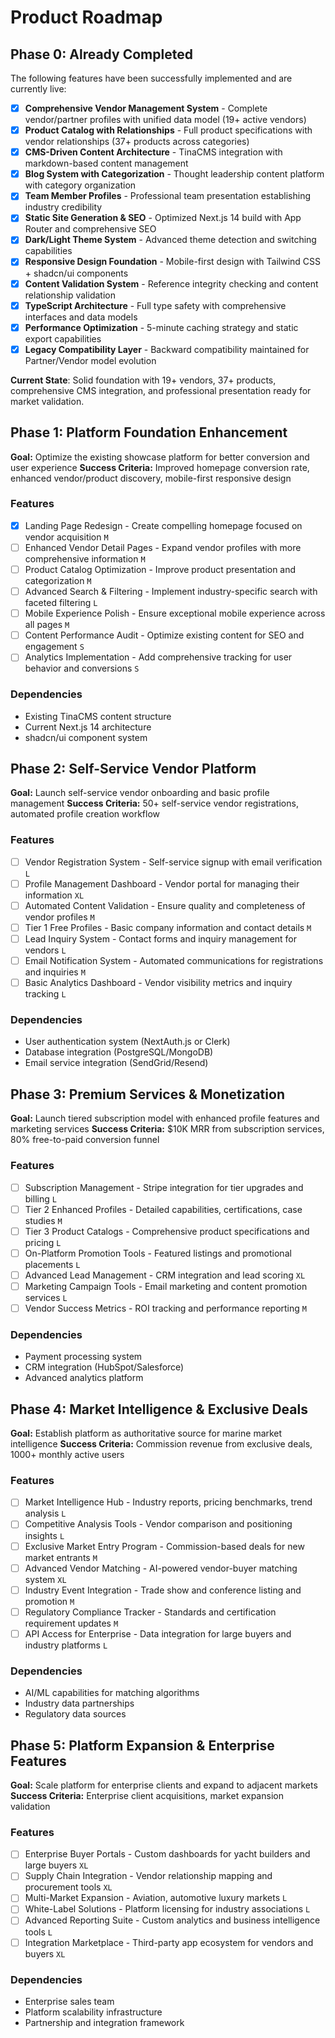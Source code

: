 # Product Roadmap

## Phase 0: Already Completed

The following features have been successfully implemented and are currently live:

- [x] **Comprehensive Vendor Management System** - Complete vendor/partner profiles with unified data model (19+ active vendors)
- [x] **Product Catalog with Relationships** - Full product specifications with vendor relationships (37+ products across categories)
- [x] **CMS-Driven Content Architecture** - TinaCMS integration with markdown-based content management
- [x] **Blog System with Categorization** - Thought leadership content platform with category organization
- [x] **Team Member Profiles** - Professional team presentation establishing industry credibility
- [x] **Static Site Generation & SEO** - Optimized Next.js 14 build with App Router and comprehensive SEO
- [x] **Dark/Light Theme System** - Advanced theme detection and switching capabilities
- [x] **Responsive Design Foundation** - Mobile-first design with Tailwind CSS + shadcn/ui components
- [x] **Content Validation System** - Reference integrity checking and content relationship validation
- [x] **TypeScript Architecture** - Full type safety with comprehensive interfaces and data models
- [x] **Performance Optimization** - 5-minute caching strategy and static export capabilities
- [x] **Legacy Compatibility Layer** - Backward compatibility maintained for Partner/Vendor model evolution

**Current State**: Solid foundation with 19+ vendors, 37+ products, comprehensive CMS integration, and professional presentation ready for market validation.

## Phase 1: Platform Foundation Enhancement

**Goal:** Optimize the existing showcase platform for better conversion and user experience
**Success Criteria:** Improved homepage conversion rate, enhanced vendor/product discovery, mobile-first responsive design

### Features

- [x] Landing Page Redesign - Create compelling homepage focused on vendor acquisition `M`
- [ ] Enhanced Vendor Detail Pages - Expand vendor profiles with more comprehensive information `M`
- [ ] Product Catalog Optimization - Improve product presentation and categorization `M`
- [ ] Advanced Search & Filtering - Implement industry-specific search with faceted filtering `L`
- [ ] Mobile Experience Polish - Ensure exceptional mobile experience across all pages `M`
- [ ] Content Performance Audit - Optimize existing content for SEO and engagement `S`
- [ ] Analytics Implementation - Add comprehensive tracking for user behavior and conversions `S`

### Dependencies

- Existing TinaCMS content structure
- Current Next.js 14 architecture
- shadcn/ui component system

## Phase 2: Self-Service Vendor Platform

**Goal:** Launch self-service vendor onboarding and basic profile management
**Success Criteria:** 50+ self-service vendor registrations, automated profile creation workflow

### Features

- [ ] Vendor Registration System - Self-service signup with email verification `L`
- [ ] Profile Management Dashboard - Vendor portal for managing their information `XL`
- [ ] Automated Content Validation - Ensure quality and completeness of vendor profiles `M`
- [ ] Tier 1 Free Profiles - Basic company information and contact details `M`
- [ ] Lead Inquiry System - Contact forms and inquiry management for vendors `L`
- [ ] Email Notification System - Automated communications for registrations and inquiries `M`
- [ ] Basic Analytics Dashboard - Vendor visibility metrics and inquiry tracking `L`

### Dependencies

- User authentication system (NextAuth.js or Clerk)
- Database integration (PostgreSQL/MongoDB)
- Email service integration (SendGrid/Resend)

## Phase 3: Premium Services & Monetization

**Goal:** Launch tiered subscription model with enhanced profile features and marketing services
**Success Criteria:** $10K MRR from subscription services, 80% free-to-paid conversion funnel

### Features

- [ ] Subscription Management - Stripe integration for tier upgrades and billing `L`
- [ ] Tier 2 Enhanced Profiles - Detailed capabilities, certifications, case studies `M`
- [ ] Tier 3 Product Catalogs - Comprehensive product specifications and pricing `L`
- [ ] On-Platform Promotion Tools - Featured listings and promotional placements `L`
- [ ] Advanced Lead Management - CRM integration and lead scoring `XL`
- [ ] Marketing Campaign Tools - Email marketing and content promotion services `L`
- [ ] Vendor Success Metrics - ROI tracking and performance reporting `M`

### Dependencies

- Payment processing system
- CRM integration (HubSpot/Salesforce)
- Advanced analytics platform

## Phase 4: Market Intelligence & Exclusive Deals

**Goal:** Establish platform as authoritative source for marine market intelligence
**Success Criteria:** Commission revenue from exclusive deals, 1000+ monthly active users

### Features

- [ ] Market Intelligence Hub - Industry reports, pricing benchmarks, trend analysis `L`
- [ ] Competitive Analysis Tools - Vendor comparison and positioning insights `L`
- [ ] Exclusive Market Entry Program - Commission-based deals for new market entrants `M`
- [ ] Advanced Vendor Matching - AI-powered vendor-buyer matching system `XL`
- [ ] Industry Event Integration - Trade show and conference listing and promotion `M`
- [ ] Regulatory Compliance Tracker - Standards and certification requirement updates `M`
- [ ] API Access for Enterprise - Data integration for large buyers and industry platforms `L`

### Dependencies

- AI/ML capabilities for matching algorithms
- Industry data partnerships
- Regulatory data sources

## Phase 5: Platform Expansion & Enterprise Features

**Goal:** Scale platform for enterprise clients and expand to adjacent markets
**Success Criteria:** Enterprise client acquisitions, market expansion validation

### Features

- [ ] Enterprise Buyer Portals - Custom dashboards for yacht builders and large buyers `XL`
- [ ] Supply Chain Integration - Vendor relationship mapping and procurement tools `XL`
- [ ] Multi-Market Expansion - Aviation, automotive luxury markets `L`
- [ ] White-Label Solutions - Platform licensing for industry associations `L`
- [ ] Advanced Reporting Suite - Custom analytics and business intelligence tools `L`
- [ ] Integration Marketplace - Third-party app ecosystem for vendors and buyers `XL`

### Dependencies

- Enterprise sales team
- Platform scalability infrastructure
- Partnership and integration framework